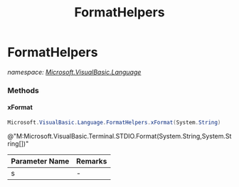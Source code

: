 ﻿---
title: FormatHelpers
---

# FormatHelpers
_namespace: [Microsoft.VisualBasic.Language](N-Microsoft.VisualBasic.Language.html)_



### Methods

#### xFormat
```csharp
Microsoft.VisualBasic.Language.FormatHelpers.xFormat(System.String)
```
@"M:Microsoft.VisualBasic.Terminal.STDIO.Format(System.String,System.String[])"

|Parameter Name|Remarks|
|--------------|-------|
|s|-|





